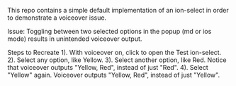This repo contains a simple default implementation of an ion-select in order to demonstrate a voiceover issue. 

Issue:
Toggling between two selected options in the popup (md or ios mode) results in unintended voiceover output.

Steps to Recreate
1). With voiceover on, click to open the Test ion-select.
2). Select any option, like Yellow.
3). Select another option, like Red. Notice that voiceover outputs "Yellow, Red", instead of just "Red".
4). Select "Yellow" again. Voiceover outputs "Yellow, Red", instead of just "Yellow". 
